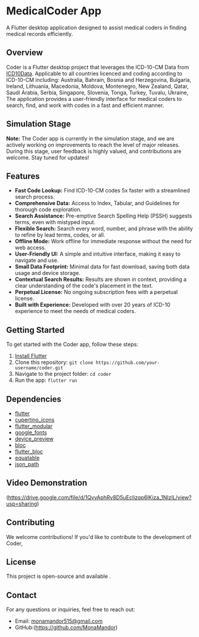 # MedicalCoder App

A Flutter desktop application designed to assist medical coders in finding  medical records efficiently.

## Overview

Coder is a Flutter desktop  project that leverages the ICD-10-CM Data from [ICD10Data](https://www.icd10data.com/ICD10CM/).
Applicable to all countries licenced and coding according to  ICD-10-CM including: 
Australia,
Bahrain,
Bosnia and Herzegovina,
Bulgaria,
Ireland,
Lithuania,
Macedonia,
Moldova,
Montenegro,
New Zealand,
Qatar,
Saudi Arabia,
Serbia,
Singapore,
Slovenia,
Tonga,
Turkey,
Tuvalu,
Ukraine,
The application provides a user-friendly interface for medical coders to search, find, and work with codes in a fast and efficient manner.

## Simulation Stage

**Note:** The Coder app is currently in the simulation stage, and we are actively working on improvements to reach the level of major releases. During this stage, user feedback is highly valued, and contributions are welcome. Stay tuned for updates!

## Features

- **Fast Code Lookup:** Find ICD-10-CM codes 5x faster with a streamlined search process.
- **Comprehensive Data:** Access to Index, Tabular, and Guidelines for thorough code exploration.
- **Search Assistance:** Pre-emptive Search Spelling Help (PSSH) suggests terms, even with mistyped input.
- **Flexible Search:** Search every word, number, and phrase with the ability to refine by lead terms, codes, or all.
- **Offline Mode:** Work offline for immediate response without the need for web access.
- **User-Friendly UI:** A simple and intuitive interface, making it easy to navigate and use.
- **Small Data Footprint:** Minimal data for fast download, saving both data usage and device storage.
- **Contextual Search Results:** Results are shown in context, providing a clear understanding of the code's placement in the text.
- **Perpetual License:** No ongoing subscription fees with a perpetual license.
- **Built with Experience:** Developed with over 20 years of ICD-10 experience to meet the needs of medical coders.

## Getting Started

To get started with the Coder app, follow these steps:

1. [Install Flutter](https://flutter.dev/docs/get-started/install)
2. Clone this repository: `git clone https://github.com/your-username/coder.git`
3. Navigate to the project folder: `cd coder`
4. Run the app: `flutter run`

## Dependencies

- [flutter](https://flutter.dev/)
- [cupertino_icons](https://pub.dev/packages/cupertino_icons)
- [flutter_modular](https://pub.dev/packages/flutter_modular)
- [google_fonts](https://pub.dev/packages/google_fonts)
- [device_preview](https://pub.dev/packages/device_preview)
- [bloc](https://pub.dev/packages/bloc)
- [flutter_bloc](https://pub.dev/packages/flutter_bloc)
- [equatable](https://pub.dev/packages/equatable)
- [json_path](https://pub.dev/packages/json_path)

## Video Demonstration

(https://drive.google.com/file/d/1QvvAphRv8D5uEcIizqp6lKiza_1NIzlL/view?usp=sharing)

## Contributing

We welcome contributions! If you'd like to contribute to the development of Coder,

## License

This project is open-source and available .

## Contact

For any questions or inquiries, feel free to reach out:

- Email: monamandor515@gmail.com
- GitHub:(https://github.com/MonaMandor)

